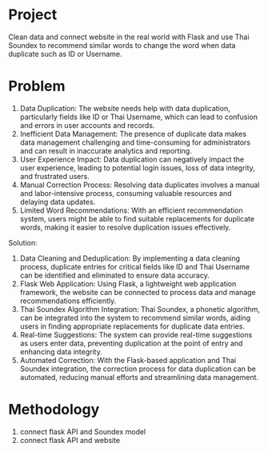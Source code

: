 # Project
Clean data and connect website in the real world with Flask and use Thai Soundex to recommend similar words to change the word when data duplicate such as ID or Username.

# Problem
1. Data Duplication: The website needs help with data duplication, particularly fields like ID or Thai Username, which can lead to confusion and errors in user accounts and records.
2. Inefficient Data Management: The presence of duplicate data makes data management challenging and time-consuming for administrators and can result in inaccurate analytics and reporting.
3. User Experience Impact: Data duplication can negatively impact the user experience, leading to potential login issues, loss of data integrity, and frustrated users.
4. Manual Correction Process: Resolving data duplicates involves a manual and labor-intensive process, consuming valuable resources and delaying data updates.
5. Limited Word Recommendations: With an efficient recommendation system, users might be able to find suitable replacements for duplicate words, making it easier to resolve duplication issues effectively.

Solution:
1. Data Cleaning and Deduplication: By implementing a data cleaning process, duplicate entries for critical fields like ID and Thai Username can be identified and eliminated to ensure data accuracy.
2. Flask Web Application: Using Flask, a lightweight web application framework, the website can be connected to process data and manage recommendations efficiently.
3. Thai Soundex Algorithm Integration: Thai Soundex, a phonetic algorithm, can be integrated into the system to recommend similar words, aiding users in finding appropriate replacements for duplicate data entries.
4. Real-time Suggestions: The system can provide real-time suggestions as users enter data, preventing duplication at the point of entry and enhancing data integrity.
5. Automated Correction: With the Flask-based application and Thai Soundex integration, the correction process for data duplication can be automated, reducing manual efforts and streamlining data management.


# Methodology
1. connect flask API and Soundex model
2. connect flask API and website


